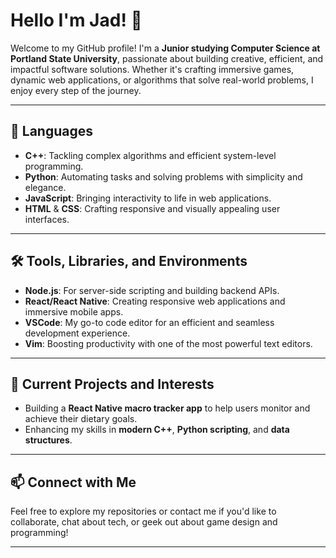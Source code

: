  # Hello I'm Jad! 👋

Welcome to my GitHub profile! I'm a **Junior studying Computer Science at Portland State University**, passionate about building creative, efficient, and impactful software solutions. Whether it's crafting immersive games, dynamic web applications, or algorithms that solve real-world problems, I enjoy every step of the journey.

---

## 🚀 Languages

- **C++**: Tackling complex algorithms and efficient system-level programming.
- **Python**: Automating tasks and solving problems with simplicity and elegance.
- **JavaScript**: Bringing interactivity to life in web applications.
- **HTML** & **CSS**: Crafting responsive and visually appealing user interfaces.

---

## 🛠️ Tools, Libraries, and Environments

- **Node.js**: For server-side scripting and building backend APIs.
- **React/React Native**: Creating responsive web applications and immersive mobile apps.
- **VSCode**: My go-to code editor for an efficient and seamless development experience.
- **Vim**: Boosting productivity with one of the most powerful text editors.

---

## 🌱 Current Projects and Interests

- Building a **React Native macro tracker app** to help users monitor and achieve their dietary goals.
- Enhancing my skills in **modern C++**, **Python scripting**, and **data structures**.
  
---

## 📫 Connect with Me

Feel free to explore my repositories or contact me if you'd like to collaborate, chat about tech, or geek out about game design and programming!

---
